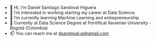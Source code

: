 - 👋 Hi, I’m Daniel Santiago Sandoval Higuera 
- 👀 I’m interested in working starting my career at Data Science. 
- 🌱 I’m currently learning Machine Learning and entrepreneurship
- 🎫 Currently at Data Science Degree at Pontifical Xavierian University - Bogotá (Colombia)
- 📫 You can reach me at dsandoval.ai@gmail.com

<!---
DaniLearning/DaniLearning is a ✨ special ✨ repository because its `README.md` (this file) appears on your GitHub profile.
You can click the Preview link to take a look at your changes.
--->
